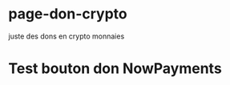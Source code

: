 # page-don-crypto
juste des dons en crypto monnaies 
<!DOCTYPE html>
<html lang="fr">
<head>
  <meta charset="UTF-8" />
  <title>Test Widget NowPayments</title>
  <meta name="viewport" content="width=device-width,initial-scale=1" />
</head>
<body>
  <h1>Test bouton don NowPayments</h1>

  <div id="nowpayments_widget"
       data-type="donation"
       data-api-key="qUiIlXDFoLCs7RFzgKrP68Ds9HjJCDpO"
       data-description="Test don fixe"
       data-amount="5"
       data-currency="usd"
       data-pay-currency="BTC"
       data-button-label="Faire un don">
  </div>

  <script src="https://widget.nowpayments.io/v1/widget.js"></script>
</body>
</html>
